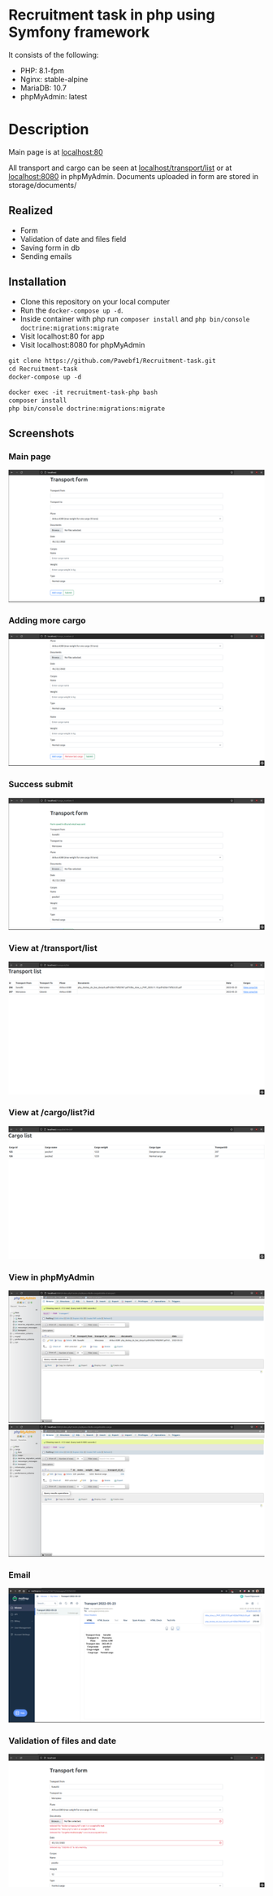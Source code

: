 # Recruitment task in php using Symfony framework

It consists of the following:

* PHP: 8.1-fpm
* Nginx: stable-alpine
* MariaDB: 10.7
* phpMyAdmin: latest

# Description

Main page is at [localhost:80]()

All transport and cargo can be seen at [localhost/transport/list]() or at [localhost:8080]() in phpMyAdmin.
Documents uploaded in form are stored in storage/documents/

## Realized

* Form
* Validation of date and files field
* Saving form in db
* Sending emails

## Installation

* Clone this repository on your local computer
* Run the `docker-compose up -d`.
* Inside container with php run `composer install` and `php bin/console doctrine:migrations:migrate`
* Visit localhost:80 for app
* Visit localhost:8080 for phpMyAdmin

```shell
git clone https://github.com/Pawebf1/Recruitment-task.git
cd Recruitment-task
docker-compose up -d
```

```shell
docker exec -it recruitment-task-php bash 
composer install 
php bin/console doctrine:migrations:migrate
```

## Screenshots

### Main page

![](screenshots/localhost.png)

### Adding more cargo

![](screenshots/adding_cargo.png)

### Success submit

![](screenshots/success_submit.png)

### View at /transport/list

![](screenshots/transport_list.png)

### View at /cargo/list?id

![](screenshots/cargo_list.png)

### View in phpMyAdmin

![](screenshots/phpmyadmin_transport.png)
![](screenshots/phpmyadmin_cargo.png)

### Email

![](screenshots/email.png)

### Validation of files and date

![](screenshots/validation_files_date.png)